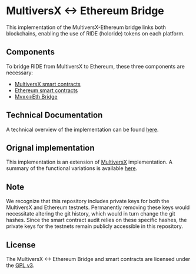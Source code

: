 # MultiversX <-> Ethereum Bridge

This implementation of the MultiversX-Ethereum bridge links both blockchains, enabling the use of RIDE (holoride) tokens on each platform.

## Components
To bridge RIDE from MultiversX to Ethereum, these three components are necessary:
- [MultiversX smart contracts](rs/README.md)
- [Ethereum smart contracts](sol/README.md)
- [Mvx<->Eth Bridge](bridge/README.md)

## Technical Documentation
A technical overview of the implementation can be found [here](docs/tech_docs.md).

## Orignal implementation
This implementation is an extension of [MultiversX](https://github.com/multiversx/mx-bridge-eth-go) implementation. A summary of the functional variations is available [here](CHANGES.md).

## Note
We recognize that this repository includes private keys for both the MultiversX and Ethereum testnets. Permanently removing these keys would necessitate altering the git history, which would in turn change the git hashes. Since the smart contract audit relies on these specific hashes, the private keys for the testnets remain publicly accessible in this repository.

## License
The MultiversX <-> Ethereum Bridge and smart contracts are licensed under the [GPL v3](LICENSE).
